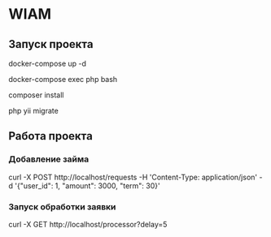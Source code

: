 # WIAM

## Запуск проекта

docker-compose up -d

docker-compose exec php bash

composer install

php yii migrate

## Работа проекта

### Добавление займа

curl -X POST http://localhost/requests -H 'Content-Type: application/json' -d '{"user_id": 1, "amount": 3000, "term": 30}'

### Запуск обработки заявки

curl -X GET http://localhost/processor?delay=5
